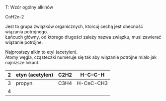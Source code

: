 T: Wzór ogólny alkinów

CnH2n-2

Jest to grupa związków organicznych, ktorcuj cechą jest obecność wiązania potrójnego.  
Łańcuch główny, od którego długości zależy nazwa związku, musi zawierać wiązanie potrójne.

Najprostszy alkin to etyl (acetylen).  
Atomy węgla, cząsteczki numeruje się tak aby wiązanie potrójne miało jak najniższe lokant.

2 | etyn (acetylen) | C2H2 | H-C≡C-H
--|-----------------|------|--------
3 | propyn | C3H4 | H-C≡C-CH3
4 |
